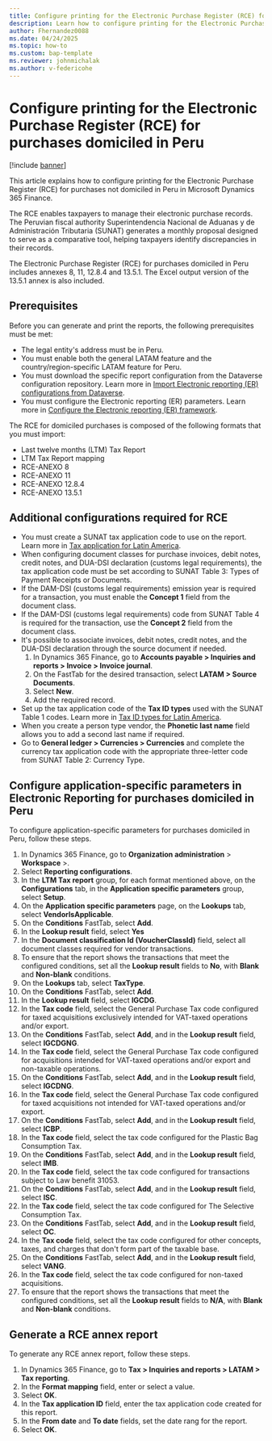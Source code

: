 ```yaml
---
title: Configure printing for the Electronic Purchase Register (RCE) for purchases domiciled in Peru
description: Learn how to configure printing for the Electronic Purchase Register (RCE) for purchases not domiciled in Peru in Microsoft Dynamics 365 Finance.
author: Fhernandez0088
ms.date: 04/24/2025
ms.topic: how-to
ms.custom: bap-template
ms.reviewer: johnmichalak
ms.author: v-federicohe
---
```


# Configure printing for the Electronic Purchase Register (RCE) for purchases domiciled in Peru

[!include [banner](../../includes/banner.md)]

This article explains how to configure printing for the Electronic Purchase Register (RCE) for purchases not domiciled in Peru in Microsoft Dynamics 365 Finance.

The RCE enables taxpayers to manage their electronic purchase records. The Peruvian fiscal authority Superintendencia Nacional de Aduanas y de Administración Tributaria (SUNAT) generates a monthly proposal designed to serve as a comparative tool, helping taxpayers identify discrepancies in their records.

The Electronic Purchase Register (RCE) for purchases domiciled in Peru includes annexes 8, 11, 12.8.4 and 13.5.1. The Excel output version of the 13.5.1 annex is also included.

## Prerequisites

Before you can generate and print the reports, the following prerequisites must be met:

- The legal entity's address must be in Peru.
- You must enable both the general LATAM feature and the country/region-specific LATAM feature for Peru.
- You must download the specific report configuration from the Dataverse configuration repository. Learn more in [Import Electronic reporting (ER) configurations from Dataverse](/dynamics365/finance/localizations/global/workspace/gsw-import-er-config-dataverse).
- You must configure the Electronic reporting (ER) parameters. Learn more in [Configure the Electronic reporting (ER) framework](../../../fin-ops-core/dev-itpro/analytics/electronic-reporting-er-configure-parameters.md).

The RCE for domiciled purchases is composed of the following formats that you must import:
- Last twelve months (LTM) Tax Report
- LTM Tax Report mapping
- RCE-ANEXO 8
- RCE-ANEXO 11
- RCE-ANEXO 12.8.4
- RCE-ANEXO 13.5.1

## Additional configurations required for RCE

- You must create a SUNAT tax application code to use on the report. Learn more in [Tax application for Latin America](../ltm-core-tax-application.md).
- When configuring document classes for purchase invoices, debit notes, credit notes, and DUA-DSI declaration (customs legal requirements), the tax application code must be set according to SUNAT Table 3: Types of Payment Receipts or Documents.
- If the DAM-DSI (customs legal requirements) emission year is required for a transaction, you must enable the **Concept 1** field from the document class.
- If the DAM-DSI (customs legal requirements) code from SUNAT Table 4 is required for the transaction, use the **Concept 2** field from the document class.
- It's possible to associate invoices, debit notes, credit notes, and the DUA-DSI declaration through the source document if needed.
    1. In Dynamics 365 Finance, go to **Accounts payable \> Inquiries and reports \> Invoice \> Invoice journal**.
    1. On the FastTab for the desired transaction, select **LATAM \> Source Documents**.
    1. Select **New**.
    1. Add the required record.
- Set up the tax application code of the **Tax ID types** used with the SUNAT Table 1 codes. Learn more in [Tax ID types for Latin America](/dynamics365/finance/localizations/iberoamerica/ltm-core-tax-id-type).
- When you create a person type vendor, the **Phonetic last name** field allows you to add a second last name if required.
- Go to **General ledger \> Currencies \> Currencies** and complete the currency tax application code with the appropriate three-letter code from SUNAT Table 2: Currency Type.

## Configure application-specific parameters in Electronic Reporting for purchases domiciled in Peru

To configure application-specific parameters for purchases domiciled in Peru, follow these steps.

1. In Dynamics 365 Finance, go to **Organization administration** \> **Workspace** \>.
1. Select **Reporting configurations**.
1. In the **LTM Tax report** group, for each format mentioned above, on the **Configurations** tab, in the **Application specific parameters** group, select **Setup**.
1. On the **Application specific parameters** page, on the **Lookups** tab, select **VendorIsApplicable**.
1. On the **Conditions** FastTab, select **Add**.
1. In the **Lookup result** field, select **Yes**
1. In the **Document classification Id (VoucherClassId)** field, select all document classes required for vendor transactions.
1. To ensure that the report shows the transactions that meet the configured conditions, set all the **Lookup result** fields to **No**, with **Blank** and **Non-blank** conditions.
1. On the **Lookups** tab, select **TaxType**.
1. On the **Conditions** FastTab, select **Add**.
1. In the **Lookup result** field, select **IGCDG**.
1. In the **Tax code** field, select the General Purchase Tax code configured for taxed acquisitions exclusively intended for VAT-taxed operations and/or export.
1. On the **Conditions** FastTab, select **Add**, and in the **Lookup result** field, select **IGCDGNG**.
1. In the **Tax code** field, select the General Purchase Tax code configured for acquisitions intended for VAT-taxed operations and/or export and non-taxable operations.
1. On the **Conditions** FastTab, select **Add**, and in the **Lookup result** field, select **IGCDNG**.
1. In the **Tax code** field, select the General Purchase Tax code configured for taxed acquisitions not intended for VAT-taxed operations and/or export.
1. On the **Conditions** FastTab, select **Add**, and in the **Lookup result** field, select **ICBP**.
1. In the **Tax code** field, select the tax code configured for the Plastic Bag Consumption Tax.
1. On the **Conditions** FastTab, select **Add**, and in the **Lookup result** field, select **IMB**.
1. In the **Tax code** field, select the tax code configured for transactions subject to Law benefit 31053.
1. On the **Conditions** FastTab, select **Add**, and in the **Lookup result** field, select **ISC**.
1. In the **Tax code** field, select the tax code configured for The Selective Consumption Tax.
1. On the **Conditions** FastTab, select **Add**, and in the **Lookup result** field, select **OC**.
1. In the **Tax code** field, select the tax code configured for other concepts, taxes, and charges that don't form part of the taxable base.
1. On the **Conditions** FastTab, select **Add**, and in the **Lookup result** field, select **VANG**.
1. In the **Tax code** field, select the tax code configured for non-taxed acquisitions.
1. To ensure that the report shows the transactions that meet the configured conditions, set all the **Lookup result** fields to **N/A**, with **Blank** and **Non-blank** conditions.

## Generate a RCE annex report

To generate any RCE annex report, follow these steps.

1. In Dynamics 365 Finance, go to **Tax \> Inquiries and reports \> LATAM \> Tax reporting**.
1. In the **Format mapping** field, enter or select a value.
1. Select **OK**.
1. In the **Tax application ID** field, enter the tax application code created for this report.
1. In the **From date** and **To date** fields, set the date rang for the report.
1. Select **OK**.

